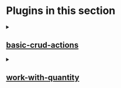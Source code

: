 # Plugins in this section

<details>

<summary>

## [basic-crud-actions](basic-crud-actions)

</summary>

<details>

<summary>

#### Flows

</summary>

* [Create a content](basic-crud-actions/src/main/resources/slimsgate.xml#L9)
* [Fetch some content](basic-crud-actions/src/main/resources/slimsgate.xml#L26)
* [Delete some content](basic-crud-actions/src/main/resources/slimsgate.xml#L69)
* [Update some content](basic-crud-actions/src/main/resources/slimsgate.xml#L120)
</details>

<details>

<summary>

#### Slimsgate API Services demonstrated

</summary>

* Using Dao\<SomeClass\> to modify records (in this case, Content) 
  * [Creating Content](basic-crud-actions/src/main/java/com/genohm/slims/custom/beans/CreateAContent.java#L63)
  * [Deleting Content](basic-crud-actions/src/main/java/com/genohm/slims/custom/beans/DeleteSomeContent.java#L113)
  * [Updating Content](basic-crud-actions/src/main/java/com/genohm/slims/custom/beans/UpdateSomeContent.java#L71)
* Converting Display Values to PK's in Foreign key fields with [ConvertRecordsService](basic-crud-actions/src/main/java/com/genohm/slims/custom/beans/CreateAContent.java#L60)
  * **Please check out the [note in the readme regarding ConvertRecordsService](basic-crud-actions/readme.md#L8) to learn more about using this tricky but handy service.**
* Getting database table names with [DaoConstants](basic-crud-actions/src/main/java/com/genohm/slims/custom/beans/CreateAContent.java#L60)
* Fetching Maps<> that include custom fields
  * [ContentRecordQueries](basic-crud-actions/src/main/java/com/genohm/slims/custom/beans/FetchSomeContent.java#L87) 
  * [ContentTypeRecordQueries](basic-crud-actions/src/main/java/com/genohm/slims/custom/beans/FetchSomeContent.java#L82)
* Fetching custom Class objects without custom fields
  * [ContentQueries](basic-crud-actions/src/main/java/com/genohm/slims/custom/beans/FetchSomeContent.java#L107) 
  * [ContentTypeQueries](basic-crud-actions/src/main/java/com/genohm/slims/custom/beans/FetchSomeContent.java#L103)
* Using Meta classes for default field names 
  * [ContentMeta](basic-crud-actions/src/main/java/com/genohm/slims/custom/beans/FetchSomeContent.java#L88) 
  * [ContentTypeMeta](basic-crud-actions/src/main/java/com/genohm/slims/custom/beans/FetchSomeContent.java#L89)
* Building complex fetches with [FetchRequest](basic-crud-actions/src/main/java/com/genohm/slims/custom/beans/DeleteSomeContent.java#L91)
* Throwing errors for users with [SlimsGateErrorException](basic-crud-actions/src/main/java/com/genohm/slims/custom/beans/DeleteSomeContent.java#L115)
* Accessing inputs on step forms with [SlimsFlowInitParam](basic-crud-actions/src/main/java/com/genohm/slims/custom/beans/DeleteSomeContent.java#L73)
* Using *StringUtil* to assist with casting Objects
  * [Casting to Integer](basic-crud-actions/src/main/java/com/genohm/slims/custom/beans/DeleteSomeContent.java#L77)
  * [Casting to String](basic-crud-actions/src/main/java/com/genohm/slims/custom/beans/DeleteSomeContent.java#L111)
  * [Casting to Long[]](basic-crud-actions/src/main/java/com/genohm/slims/custom/beans/UpdateSomeContent.java#L60)
* Accessing checked-off records with *SLIMS_SELECT_SAMPLES*
  * [Slimsgate.xml configuration to require items be checked off](basic-crud-actions/src/main/resources/slimsgate.xml#L128)
  * [Accessing the pk's of checked-off items in your code](basic-crud-actions/src/main/java/com/genohm/slims/custom/beans/UpdateSomeContent.java#L60)
</details>
</details>

<details>
<summary>

## [work-with-quantity](work-with-quantity)

</summary>

<details>

<summary>

#### Flows

</summary>

* [work with quantity](basic-crud-actions/src/main/resources/slimsgate.xml#L6)

</details>
<details>

<summary>

#### Slimsgate API Services demonstrated

</summary>

* Casting/Converting a Map\<String, Object\> quantity value to a Quantity Object [QuantityService](basic-crud-actions/src/main/java/com/genohm/slims/custom/beans/WorkWithQuantityBean.java#L48)
* Create a Quantity Object with an amount and a unit [Quantity](basic-crud-actions/src/main/java/com/genohm/slims/custom/beans/WorkWithQuantityBean.java#L52)
* Convert a Quantity from one Unit to another Unit
  * [UnitService](basic-crud-actions/src/main/java/com/genohm/slims/custom/beans/WorkWithQuantityBean.java#L52)
  * [UnitService](basic-crud-actions/src/main/java/com/genohm/slims/custom/beans/WorkWithQuantityBean.java#L64)
* Perform a comparison between two Quantities [Quantity.compareTo](basic-crud-actions/src/main/java/com/genohm/slims/custom/beans/WorkWithQuantityBean.java#L54)
* Subtract one Quantity from another Quantity [Quantity.substract](basic-crud-actions/src/main/java/com/genohm/slims/custom/beans/WorkWithQuantityBean.java#L61)
  * **Please check out the Quantity class to see other (similar) available methods**
</details>
</details>
